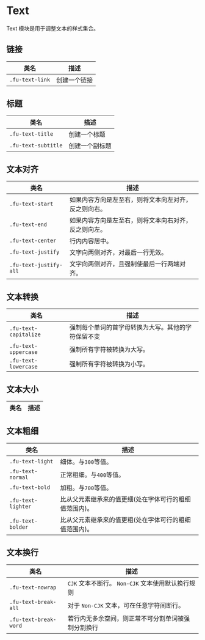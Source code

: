# Text

Text 模块是用于调整文本的样式集合。

## 链接

| 类名            | 描述         |
| --------------- | ------------ |
| `.fu-text-link` | 创建一个链接 |

## 标题

| 类名                | 描述           |
| ------------------- | -------------- |
| `.fu-text-title`    | 创建一个标题   |
| `.fu-text-subtitle` | 创建一个副标题 |

## 文本对齐

| 类名                   | 描述                                                 |
| ---------------------- | ---------------------------------------------------- |
| `.fu-text-start`       | 如果内容方向是左至右，则将文本向左对齐，反之则向右。 |
| `.fu-text-end`         | 如果内容方向是左至右，则将文本向右对齐，反之则向左。 |
| `.fu-text-center`      | 行内内容居中。                                       |
| `.fu-text-justify`     | 文字向两侧对齐，对最后一行无效。                     |
| `.fu-text-justify-all` | 文字向两侧对齐，且强制使最后一行两端对齐。           |

## 文本转换

| 类名                  | 描述                                               |
| --------------------- | -------------------------------------------------- |
| `.fu-text-capitalize` | 强制每个单词的首字母转换为大写。其他的字符保留不变 |
| `.fu-text-uppercase`  | 强制所有字符被转换为大写。                         |
| `.fu-text-lowercase`  | 强制所有字符被转换为小写。                         |

## 文本大小

| 类名 | 描述 |
| ---- | ---- |


## 文本粗细

| 类名               | 描述                                                   |
| ------------------ | ------------------------------------------------------ |
| `.fu-text-light`   | 细体。与`300`等值。                                    |
| `.fu-text-normal`  | 正常粗细。与`400`等值。                                |
| `.fu-text-bold`    | 加粗。与`700`等值。                                    |
| `.fu-text-lighter` | 比从父元素继承来的值更细(处在字体可行的粗细值范围内)。 |
| `.fu-text-bolder`  | 比从父元素继承来的值更粗(处在字体可行的粗细值范围内)。 |

## 文本换行

| 类名                  | 描述                                               |
| --------------------- | -------------------------------------------------- |
| `.fu-text-nowrap`     | `CJK` 文本不断行。 `Non-CJK` 文本使用默认换行规则  |
| `.fu-text-break-all`  | 对于 `Non-CJK` 文本，可在任意字符间断行。          |
| `.fu-text-break-word` | 若行内无多余空间，则正常不可分割单词被强制分割换行 |
